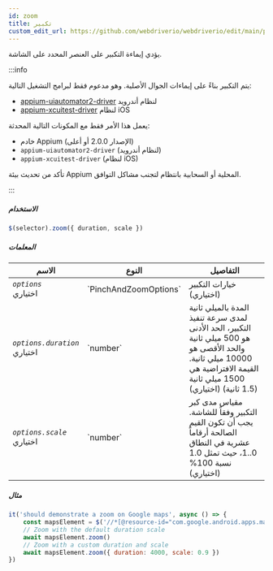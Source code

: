 ```yaml
---
id: zoom
title: تكبير
custom_edit_url: https://github.com/webdriverio/webdriverio/edit/main/packages/webdriverio/src/commands/mobile/zoom.ts
---
```


يؤدي إيماءة التكبير على العنصر المحدد على الشاشة.

:::info

يتم التكبير بناءً على إيماءات الجوال الأصلية. وهو مدعوم فقط لبرامج التشغيل التالية:
- [appium-uiautomator2-driver](https://github.com/appium/appium-uiautomator2-driver/blob/master/docs/android-mobile-gestures.md#mobile-pinchopengesture) لنظام أندرويد
- [appium-xcuitest-driver](https://appium.github.io/appium-xcuitest-driver/latest/reference/execute-methods/#mobile-pinch) لنظام iOS

يعمل هذا الأمر فقط مع المكونات التالية المحدثة:
 - خادم Appium (الإصدار 2.0.0 أو أعلى)
 - `appium-uiautomator2-driver` (لنظام أندرويد)
 - `appium-xcuitest-driver` (لنظام iOS)

تأكد من تحديث بيئة Appium المحلية أو السحابية بانتظام لتجنب مشاكل التوافق.

:::

##### الاستخدام

```js
$(selector).zoom({ duration, scale })
```

##### المعلمات

<table>
  <thead>
    <tr>
      <th>الاسم</th><th>النوع</th><th>التفاصيل</th>
    </tr>
  </thead>
  <tbody>
    <tr>
      <td><code><var>options</var></code><br /><span className="label labelWarning">اختياري</span></td>
      <td>`PinchAndZoomOptions`</td>
      <td>خيارات التكبير (اختياري)</td>
    </tr>
    <tr>
      <td><code><var>options.duration</var></code><br /><span className="label labelWarning">اختياري</span></td>
      <td>`number`</td>
      <td>المدة بالميلي ثانية لمدى سرعة تنفيذ التكبير، الحد الأدنى هو 500 ميلي ثانية والحد الأقصى هو 10000 ميلي ثانية. القيمة الافتراضية هي 1500 ميلي ثانية (1.5 ثانية) (اختياري)</td>
    </tr>
    <tr>
      <td><code><var>options.scale</var></code><br /><span className="label labelWarning">اختياري</span></td>
      <td>`number`</td>
      <td>مقياس مدى كبر التكبير وفقاً للشاشة. يجب أن تكون القيم الصالحة أرقاماً عشرية في النطاق 0..1، حيث تمثل 1.0 نسبة 100% (اختياري)</td>
    </tr>
  </tbody>
</table>

##### مثال

```js title="zoom.js"
it('should demonstrate a zoom on Google maps', async () => {
    const mapsElement = $('//*[@resource-id="com.google.android.apps.maps:id/map_frame"]')
    // Zoom with the default duration scale
    await mapsElement.zoom()
    // Zoom with a custom duration and scale
    await mapsElement.zoom({ duration: 4000, scale: 0.9 })
})
```
